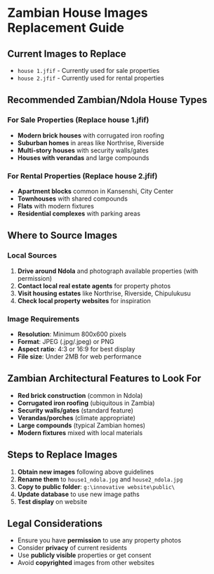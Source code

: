 # Zambian House Images Replacement Guide

## Current Images to Replace
- `house 1.jfif` - Currently used for sale properties
- `house 2.jfif` - Currently used for rental properties

## Recommended Zambian/Ndola House Types

### For Sale Properties (Replace house 1.jfif)
- **Modern brick houses** with corrugated iron roofing
- **Suburban homes** in areas like Northrise, Riverside
- **Multi-story houses** with security walls/gates
- **Houses with verandas** and large compounds

### For Rental Properties (Replace house 2.jfif)  
- **Apartment blocks** common in Kansenshi, City Center
- **Townhouses** with shared compounds
- **Flats** with modern fixtures
- **Residential complexes** with parking areas

## Where to Source Images

### Local Sources
1. **Drive around Ndola** and photograph available properties (with permission)
2. **Contact local real estate agents** for property photos
3. **Visit housing estates** like Northrise, Riverside, Chipulukusu
4. **Check local property websites** for inspiration

### Image Requirements
- **Resolution**: Minimum 800x600 pixels
- **Format**: JPEG (.jpg/.jpeg) or PNG
- **Aspect ratio**: 4:3 or 16:9 for best display
- **File size**: Under 2MB for web performance

## Zambian Architectural Features to Look For
- **Red brick construction** (common in Ndola)
- **Corrugated iron roofing** (ubiquitous in Zambia)
- **Security walls/gates** (standard feature)
- **Verandas/porches** (climate appropriate)
- **Large compounds** (typical Zambian homes)
- **Modern fixtures** mixed with local materials

## Steps to Replace Images

1. **Obtain new images** following above guidelines
2. **Rename them** to `house1_ndola.jpg` and `house2_ndola.jpg`
3. **Copy to public folder**: `g:\innovative website\public\`
4. **Update database** to use new image paths
5. **Test display** on website

## Legal Considerations
- Ensure you have **permission** to use any property photos
- Consider **privacy** of current residents
- Use **publicly visible** properties or get consent
- Avoid **copyrighted** images from other websites
